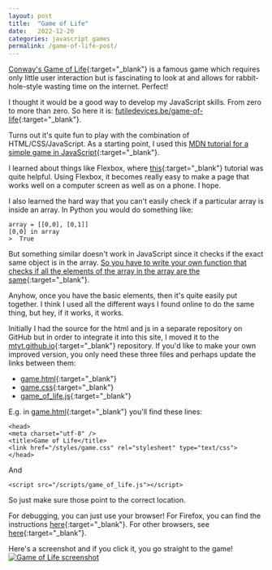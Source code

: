 ```yaml
---
layout: post
title:  "Game of Life"
date:   2022-12-20
categories: javascript games
permalink: /game-of-life-post/
---
```

[Conway's Game of Life][wiki]{:target="_blank"} is a famous game which requires only little user interaction
but is fascinating to look at and allows for rabbit-hole-style wasting time on the internet. Perfect!

I thought it would be a good way to develop my JavaScript skills. From zero to more than zero.
So here it is: [futiledevices.be/game-of-life][game]{:target="_blank"}.

Turns out it's quite fun to play with the combination of HTML/CSS/JavaScript.
As a starting point, I used this [MDN tutorial for a simple game in JavaScript][mdn-tut]{:target="_blank"}.

I learned about things like Flexbox, where [this][flex-tut]{:target="_blank"} tutorial was quite helpful.
Using Flexbox, it becomes really easy to make a page that works well on a computer screen
as well as on a phone. I hope.

I also learned the hard way that you can't easily check if a particular array is inside an array.
In Python you would do something like:

    array = [[0,0], [0,1]]
    [0,0] in array
    >  True

But something similar doesn't work in JavaScript since it checks if the exact same object is in the array.
[So you have to write your own function that checks if all the elements of the array in the array are the same][array-so]{:target="_blank"}.

Anyhow, once you have the basic elements, then it's quite easily put together. I think I used all the different
ways I found online to do the same thing, but hey, if it works, it works.

Initially I had the source for the html and js in a separate repository on GitHub but in order
to integrate it into this site, I moved it to the [mtyt.github.io]{:target="_blank"} repository. If you'd like to
make your own improved version, you only need these three files and perhaps update the links between them:
- [game.html]{:target="_blank"}
- [game.css]{:target="_blank"}
- [game_of_life.js]{:target="_blank"}

E.g. in [game.html]{:target="_blank"} you'll find these lines:

    <head>
    <meta charset="utf-8" />
    <title>Game of Life</title>
    <link href="/styles/game.css" rel="stylesheet" type="text/css">
    </head>

And

    <script src="/scripts/game_of_life.js"></script>

So just make sure those point to the correct location.

For debugging, you can just use your browser! For Firefox, you can find the instructions [here][ff-debugger]{:target="_blank"}.
For other browsers, see [here][ff]{:target="_blank"}.

Here's a screenshot and if you click it, you go straight to the game!
[![Game of Life screenshot](/assets/img/game-of-life.png)](/game-of-life)

[wiki]: https://en.wikipedia.org/wiki/Conway%27s_Game_of_Life
[game]: /game-of-life
[flex-tut]: https://css-tricks.com/snippets/css/a-guide-to-flexbox/
[mdn-tut]: https://developer.mozilla.org/en-US/docs/Games/Tutorials/2D_Breakout_game_pure_JavaScript
[mtyt.github.io]: https://github.com/mtyt/mtyt.github.io
[game.html]: https://github.com/mtyt/mtyt.github.io/blob/main/docs/_includes/game.html
[game.css]: https://github.com/mtyt/mtyt.github.io/blob/main/docs/styles/game.css
[game_of_life.js]: https://github.com/mtyt/mtyt.github.io/blob/main/docs/scripts/game_of_life.js
[ff-debugger]: https://firefox-source-docs.mozilla.org/devtools-user/debugger/how_to/open_the_debugger/index.html
[ff]: https://www.mozilla.org/en-US/firefox/new/
[array-so]: https://stackoverflow.com/a/19543566/20528161